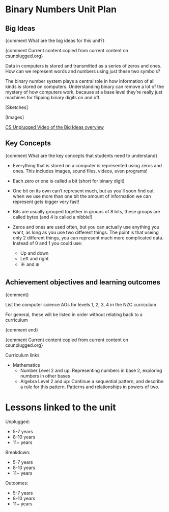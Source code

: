 # Binary Numbers Unit Plan


## Big Ideas
{comment What are the big ideas for this unit?}

{comment Current content copied from current content on csunplugged.org}

Data in computers is stored and transmitted as a series of zeros and ones. How can we
represent words and numbers using just these two symbols?

The binary number system plays a central role in how information of all kinds is stored on computers. Understanding binary can remove a lot of the mystery of how computers work, because at a base level they’re really just machines for flipping binary digits on and off.


[Sketches]

[Images]


[CS Unplugged Video of the Big Ideas overview ](https://www.youtube.com/watch?v=b6vHZ95XDwU)

## Key Concepts
{comment What are the key concepts that students need to understand}

- Everything that is stored on a computer is represented using zeros and ones. This includes images, sound files, videos, even programs!

- Each zero or one is called a bit (short for binary digit)

- One bit on its own can’t represent much, but as you'll soon find out when we use more than one bit the amount of information we can represent gets bigger very fast!

- Bits are usually grouped together in groups of 8 bits, these groups are called bytes (and 4 is called a nibble!)

- Zeros and ones are used often, but you can actually use anything you want, as long as you use two different things. The point is that useing only 2 different things, you can represent much more complicated data. Instead of 0 and 1 you could use:
  - Up and down
  - Left and right
  - :sunny: and :snowflake:

## Achievement objectives and learning outcomes
{comment}

List the computer science AOs for levels 1, 2, 3, 4 in the NZC curriculum

For general, these will be listed in order without relating back to a curriculum

{comment end}


{comment Current content copied from current content on csunplugged.org}

Curriculum links
- Mathematics
  - Number Level 2 and up: Representing numbers in base 2, exploring numbers in other bases
  - Algebra Level 2 and up: Continue a sequential pattern, and describe a rule for this pattern. Patterns and relationships in powers of two.




# Lessons linked to the unit

Unplugged:
- 5-7 years
- 8-10 years
- 11+ years

Breakdown:
- 5-7 years
- 8-10 years
- 11+ years

Outcomes:
- 5-7 years
- 8-10 years
- 11+ years
